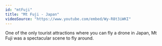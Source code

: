 ```yaml
---
id: "mtFuji"
title: "Mt Fuji - Japan"
videoSource: "https://www.youtube.com/embed/Wy-R8t3iWKI"
---
```


One of the only tourist attractions where you can fly a drone in Japan, Mt Fuji was a spectacular scene to fly around.
